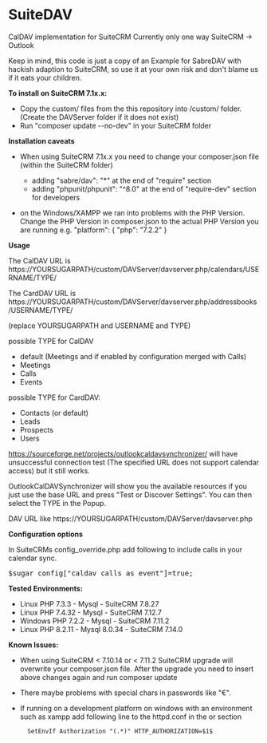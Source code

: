 # SuiteDAV
CalDAV implementation for SuiteCRM
Currently only one way SuiteCRM -> Outlook

Keep in mind, this code is just a copy of an Example for SabreDAV with hackish adaption to SuiteCRM, so use it at your own risk and don't blame us if it eats your children.

**To install on SuiteCRM 7.1x.x:**

- Copy the custom/ files from the this repository into <SuiteCRM>/custom/ folder. 
  (Create the DAVServer folder if it does not exist)
- Run "composer update --no-dev" in your SuiteCRM folder

**Installation caveats**

- When using SuiteCRM 7.1x.x you need to change your composer.json file (within the SuiteCRM folder)

	- adding "sabre/dav": "*" at the end of "require" section
	- adding "phpunit/phpunit": "^8.0" at the end of "require-dev" section for developers

- on the Windows/XAMPP we ran into problems with the PHP Version. Change the PHP Version in composer.json to the actual PHP Version you are running e.g.
		"platform": {
		  "php": "7.2.2"
		}

**Usage**

The CalDAV URL is https://YOURSUGARPATH/custom/DAVServer/davserver.php/calendars/USERNAME/TYPE/

The CardDAV URL is https://YOURSUGARPATH/custom/DAVServer/davserver.php/addressbooks/USERNAME/TYPE/

(replace YOURSUGARPATH and USERNAME and TYPE)

possible TYPE for CalDAV
* default (Meetings and if enabled by configuration merged with Calls)
* Meetings
* Calls
* Events

possible TYPE for CardDAV:
* Contacts (or default)
* Leads
* Prospects
* Users

https://sourceforge.net/projects/outlookcaldavsynchronizer/ will have unsuccessful connection test (The specified URL does not support calendar access) but it still works.

OutlookCalDAVSynchronizer will show you the available resources if you just use the base URL and press "Test or Discover Settings". You can then select the TYPE in the Popup. 

DAV URL like https://YOURSUGARPATH/custom/DAVServer/davserver.php

**Configuration options**

In SuiteCRMs config_override.php add following to include calls in your calendar sync.
<pre>$sugar_config["caldav_calls_as_event"]=true;</pre>

**Tested Environments:**

- Linux PHP 7.3.3 - Mysql - SuiteCRM 7.8.27
- Linux PHP 7.4.32 - Mysql - SuiteCRM 7.12.7
- Windows PHP 7.2.2 - Mysql - SuiteCRM 7.11.2
- Linux PHP 8.2.11 - Mysql 8.0.34 - SuiteCRM 7.14.0

**Known Issues:**

- When using SuiteCRM < 7.10.14 or < 7.11.2 SuiteCRM upgrade will overwrite your composer.json file. After the upgrade you need to insert above changes again and run composer update
- There maybe problems with special chars in passwords like "€".
- If running on a development platform on windows with an environment such as xampp add following line to the httpd.conf in the <VirtualHost> or <Directory> section
		
		SetEnvIf Authorization "(.*)" HTTP_AUTHORIZATION=$1$
		
